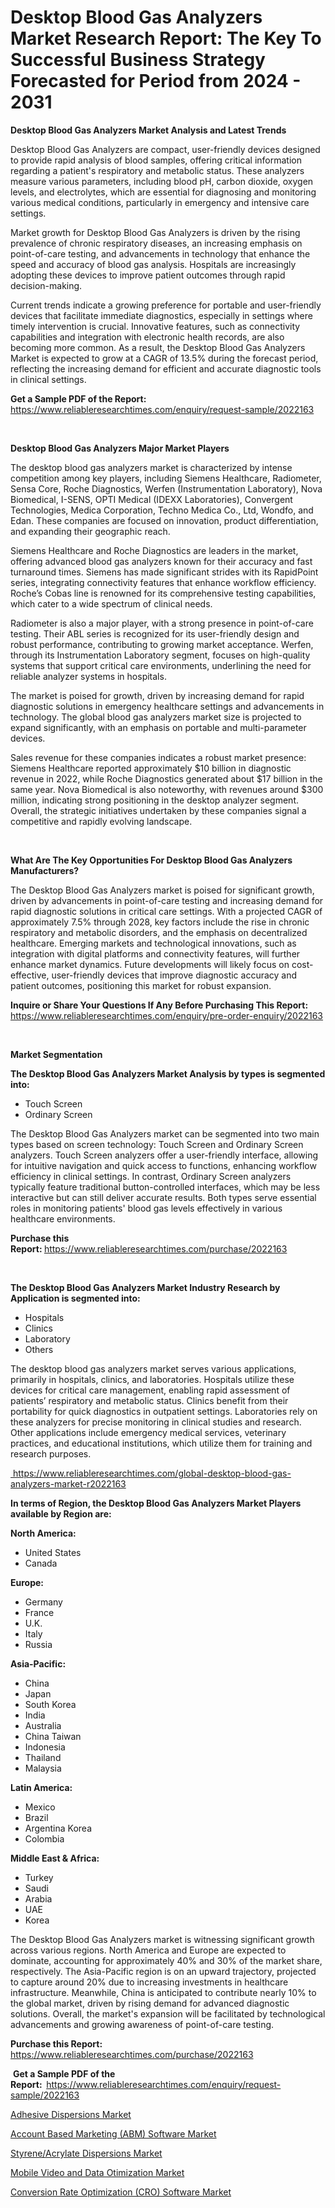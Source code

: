 <p><h1>Desktop Blood Gas Analyzers Market Research Report: The Key To Successful Business Strategy Forecasted for Period from 2024 - 2031</h1></p><p><strong>Desktop Blood Gas Analyzers Market Analysis and Latest Trends</strong></p>
<p><p>Desktop Blood Gas Analyzers are compact, user-friendly devices designed to provide rapid analysis of blood samples, offering critical information regarding a patient's respiratory and metabolic status. These analyzers measure various parameters, including blood pH, carbon dioxide, oxygen levels, and electrolytes, which are essential for diagnosing and monitoring various medical conditions, particularly in emergency and intensive care settings.</p><p>Market growth for Desktop Blood Gas Analyzers is driven by the rising prevalence of chronic respiratory diseases, an increasing emphasis on point-of-care testing, and advancements in technology that enhance the speed and accuracy of blood gas analysis. Hospitals are increasingly adopting these devices to improve patient outcomes through rapid decision-making.</p><p>Current trends indicate a growing preference for portable and user-friendly devices that facilitate immediate diagnostics, especially in settings where timely intervention is crucial. Innovative features, such as connectivity capabilities and integration with electronic health records, are also becoming more common. As a result, the Desktop Blood Gas Analyzers Market is expected to grow at a CAGR of 13.5% during the forecast period, reflecting the increasing demand for efficient and accurate diagnostic tools in clinical settings.</p></p>
<p><strong>Get a Sample PDF of the Report:&nbsp;</strong> <a href="https://www.reliableresearchtimes.com/enquiry/request-sample/2022163?utm_campaign=1565&utm_medium=2&utm_source=Github&utm_content=ia&utm_term=28102024&utm_id=desktop-blood-gas-analyzers">https://www.reliableresearchtimes.com/enquiry/request-sample/2022163</a></p>
<p>&nbsp;</p>
<p><strong>Desktop Blood Gas Analyzers Major Market Players</strong></p>
<p><p>The desktop blood gas analyzers market is characterized by intense competition among key players, including Siemens Healthcare, Radiometer, Sensa Core, Roche Diagnostics, Werfen (Instrumentation Laboratory), Nova Biomedical, I-SENS, OPTI Medical (IDEXX Laboratories), Convergent Technologies, Medica Corporation, Techno Medica Co., Ltd, Wondfo, and Edan. These companies are focused on innovation, product differentiation, and expanding their geographic reach.</p><p>Siemens Healthcare and Roche Diagnostics are leaders in the market, offering advanced blood gas analyzers known for their accuracy and fast turnaround times. Siemens has made significant strides with its RapidPoint series, integrating connectivity features that enhance workflow efficiency. Roche’s Cobas line is renowned for its comprehensive testing capabilities, which cater to a wide spectrum of clinical needs.</p><p>Radiometer is also a major player, with a strong presence in point-of-care testing. Their ABL series is recognized for its user-friendly design and robust performance, contributing to growing market acceptance. Werfen, through its Instrumentation Laboratory segment, focuses on high-quality systems that support critical care environments, underlining the need for reliable analyzer systems in hospitals.</p><p>The market is poised for growth, driven by increasing demand for rapid diagnostic solutions in emergency healthcare settings and advancements in technology. The global blood gas analyzers market size is projected to expand significantly, with an emphasis on portable and multi-parameter devices.</p><p>Sales revenue for these companies indicates a robust market presence: Siemens Healthcare reported approximately $10 billion in diagnostic revenue in 2022, while Roche Diagnostics generated about $17 billion in the same year. Nova Biomedical is also noteworthy, with revenues around $300 million, indicating strong positioning in the desktop analyzer segment. Overall, the strategic initiatives undertaken by these companies signal a competitive and rapidly evolving landscape.</p></p>
<p>&nbsp;</p>
<p><strong>What Are The Key Opportunities For Desktop Blood Gas Analyzers Manufacturers?</strong></p>
<p><p>The Desktop Blood Gas Analyzers market is poised for significant growth, driven by advancements in point-of-care testing and increasing demand for rapid diagnostic solutions in critical care settings. With a projected CAGR of approximately 7.5% through 2028, key factors include the rise in chronic respiratory and metabolic disorders, and the emphasis on decentralized healthcare. Emerging markets and technological innovations, such as integration with digital platforms and connectivity features, will further enhance market dynamics. Future developments will likely focus on cost-effective, user-friendly devices that improve diagnostic accuracy and patient outcomes, positioning this market for robust expansion.</p></p>
<p><strong>Inquire or Share Your Questions If Any Before Purchasing This Report:</strong> <a href="https://www.reliableresearchtimes.com/enquiry/pre-order-enquiry/2022163?utm_campaign=1565&utm_medium=2&utm_source=Github&utm_content=ia&utm_term=28102024&utm_id=desktop-blood-gas-analyzers">https://www.reliableresearchtimes.com/enquiry/pre-order-enquiry/2022163</a></p>
<p>&nbsp;</p>
<p><strong>Market Segmentation</strong></p>
<p><strong>The Desktop Blood Gas Analyzers Market Analysis by types is segmented into:</strong></p>
<p><ul><li>Touch Screen</li><li>Ordinary Screen</li></ul></p>
<p><p>The Desktop Blood Gas Analyzers market can be segmented into two main types based on screen technology: Touch Screen and Ordinary Screen analyzers. Touch Screen analyzers offer a user-friendly interface, allowing for intuitive navigation and quick access to functions, enhancing workflow efficiency in clinical settings. In contrast, Ordinary Screen analyzers typically feature traditional button-controlled interfaces, which may be less interactive but can still deliver accurate results. Both types serve essential roles in monitoring patients' blood gas levels effectively in various healthcare environments.</p></p>
<p><strong>Purchase this Report:&nbsp;</strong><a href="https://www.reliableresearchtimes.com/purchase/2022163?utm_campaign=1565&utm_medium=2&utm_source=Github&utm_content=ia&utm_term=28102024&utm_id=desktop-blood-gas-analyzers">https://www.reliableresearchtimes.com/purchase/2022163</a></p>
<p>&nbsp;</p>
<p><strong>The Desktop Blood Gas Analyzers Market Industry Research by Application is segmented into:</strong></p>
<p><ul><li>Hospitals</li><li>Clinics</li><li>Laboratory</li><li>Others</li></ul></p>
<p><p>The desktop blood gas analyzers market serves various applications, primarily in hospitals, clinics, and laboratories. Hospitals utilize these devices for critical care management, enabling rapid assessment of patients’ respiratory and metabolic status. Clinics benefit from their portability for quick diagnostics in outpatient settings. Laboratories rely on these analyzers for precise monitoring in clinical studies and research. Other applications include emergency medical services, veterinary practices, and educational institutions, which utilize them for training and research purposes.</p></p>
<p><a href="https://www.reliableresearchtimes.com/global-desktop-blood-gas-analyzers-market-r2022163?utm_campaign=1565&utm_medium=2&utm_source=Github&utm_content=ia&utm_term=28102024&utm_id=desktop-blood-gas-analyzers">&nbsp;https://www.reliableresearchtimes.com/global-desktop-blood-gas-analyzers-market-r2022163</a></p>
<p><strong>In terms of Region, the Desktop Blood Gas Analyzers Market Players available by Region are:</strong></p>
<p>
    <p> <strong> North America: </strong>
        <ul>
            <li>United States</li>
            <li>Canada</li>
        </ul>
        </p> 
    <p> <strong> Europe: </strong>
        <ul>
            <li>Germany</li>
            <li>France</li>
            <li>U.K.</li>
            <li>Italy</li>
            <li>Russia</li>
        </ul>
        </p> 
    <p> <strong> Asia-Pacific: </strong>
        <ul>
            <li>China</li>
            <li>Japan</li>
            <li>South Korea</li>
            <li>India</li>
            <li>Australia</li>
            <li>China Taiwan</li>
            <li>Indonesia</li>
            <li>Thailand</li>
            <li>Malaysia</li>
        </ul>
        </p> 
    <p> <strong> Latin America: </strong>
        <ul>
            <li>Mexico</li>
            <li>Brazil</li>
            <li>Argentina Korea</li>
            <li>Colombia</li>
        </ul>
        </p> 
    <p> <strong> Middle East & Africa: </strong>
        <ul>
            <li>Turkey</li>
            <li>Saudi</li>
            <li>Arabia</li>
            <li>UAE</li>
            <li>Korea</li>
        </ul>
    </p>
    </p>
<p><p>The Desktop Blood Gas Analyzers market is witnessing significant growth across various regions. North America and Europe are expected to dominate, accounting for approximately 40% and 30% of the market share, respectively. The Asia-Pacific region is on an upward trajectory, projected to capture around 20% due to increasing investments in healthcare infrastructure. Meanwhile, China is anticipated to contribute nearly 10% to the global market, driven by rising demand for advanced diagnostic solutions. Overall, the market's expansion will be facilitated by technological advancements and growing awareness of point-of-care testing.</p></p>
<p><strong>Purchase this Report: </strong><a href="https://www.reliableresearchtimes.com/purchase/2022163?utm_campaign=1565&utm_medium=2&utm_source=Github&utm_content=ia&utm_term=28102024&utm_id=desktop-blood-gas-analyzers">https://www.reliableresearchtimes.com/purchase/2022163</a></p>
<p>&nbsp;<strong>Get a Sample PDF of the Report:&nbsp;&nbsp;</strong><a href="https://www.reliableresearchtimes.com/enquiry/request-sample/2022163?utm_campaign=1565&utm_medium=2&utm_source=Github&utm_content=ia&utm_term=28102024&utm_id=desktop-blood-gas-analyzers">https://www.reliableresearchtimes.com/enquiry/request-sample/2022163</a></p>
<p><strong></strong></p>
<p><p><a href="https://www.linkedin.com/pulse/adhesive-dispersions-market-regional-outlook-competition-2x5dc?utm_campaign=1565&utm_medium=2&utm_source=Github&utm_content=ia&utm_term=28102024&utm_id=desktop-blood-gas-analyzers">Adhesive Dispersions Market</a></p><p><a href="https://www.linkedin.com/pulse/account-based-marketing-abm-software-market-maturity-analysis-wmcbe?utm_campaign=1565&utm_medium=2&utm_source=Github&utm_content=ia&utm_term=28102024&utm_id=desktop-blood-gas-analyzers">Account Based Marketing (ABM) Software Market</a></p><p><a href="https://www.linkedin.com/pulse/styreneacrylate-dispersions-market2024-2031-industry-zqmae?utm_campaign=1565&utm_medium=2&utm_source=Github&utm_content=ia&utm_term=28102024&utm_id=desktop-blood-gas-analyzers">Styrene/Acrylate Dispersions Market</a></p><p><a href="https://www.linkedin.com/pulse/mobile-video-data-otimization-market-research-report-forecast-cuare?trk=public_post_embed_feed-article-content&utm_campaign=1565&utm_medium=2&utm_source=Github&utm_content=ia&utm_term=28102024&utm_id=desktop-blood-gas-analyzers">Mobile Video and Data Otimization Market</a></p><p><a href="https://www.linkedin.com/pulse/decoding-conversion-rate-optimization-cro-software-market-da2be?utm_campaign=1565&utm_medium=2&utm_source=Github&utm_content=ia&utm_term=28102024&utm_id=desktop-blood-gas-analyzers">Conversion Rate Optimization (CRO) Software Market</a></p></p>